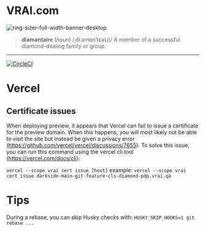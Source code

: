 # VRAI.com

![ring-sizer-full-width-banner-desktop](https://user-images.githubusercontent.com/48492680/206694479-dc7f2d7f-462b-4554-9c72-b02db45eee01.jpg)

> **diamantaire** (_noun_) /ˌdiːəmɒnˈtɛə(ɹ)/
> A member of a successful diamond-dealing family or group.

---

[![CircleCI](https://dl.circleci.com/insights-snapshot/gh/DiamondFoundry/diamantaire/develop/build-test-deploy/badge.svg?window=24h&circle-token=1f8a3c24cdf0ed082d81a3750b4e33ba1d3b8146)](https://app.circleci.com/insights/github/DiamondFoundry/diamantaire/workflows/build-test-deploy/overview?branch=develop&reporting-window=last-24-hours&insights-snapshot=true)

# Vercel

## Certificate issues
When deploying preview, it appears that Vercel can fail to issue a certificate for the preview domain.  When this happens, you will most likely not be able to visit the site but instead be given a privacy error (https://github.com/vercel/vercel/discussions/7655).  To solve this issue, you can run this command using the vercel cli tool (https://vercel.com/docs/cli):

```vercel --scope vrai cert issue [host]```
example: ```vercel --scope vrai cert issue darkside-main-git-feature-cls-diamond-pdp.vrai.qa```

# Tips

During a rebase, you can skip Husky checks with:
`HUSKY_SKIP_HOOKS=1 git rebase ...`
